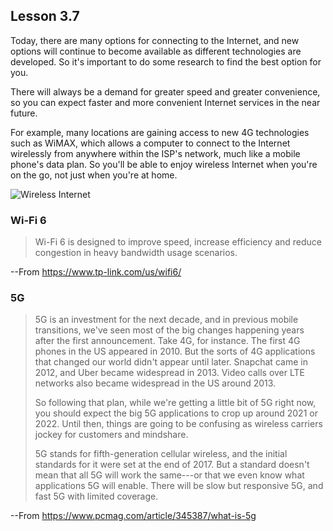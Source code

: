 ## Lesson 3.7

Today, there are many options for connecting to the Internet, and new
options will continue to become available as different technologies are
developed. So it's important to do some research to find the best
option for you.

There will always be a demand for greater speed and greater
convenience, so you can expect faster and more convenient Internet
services in the near future.

For example, many locations are gaining access to new 4G technologies
such as WiMAX, which allows a computer to connect to the Internet
wirelessly from anywhere within the ISP's network, much like a mobile
phone's data plan. So you'll be able to enjoy wireless Internet when
you're on the go, not just when you're at home.

![Wireless
Internet](https://lh4.googleusercontent.com/EedG_VIZ4hmtCXLD2Z6kbRM3vWRYpF_CYrmxqFwo1P0-2ClZh1_rgpkrFkki68iIz80tgGPW_W1Zhv-HjDL6PM8HO8_HXkSIMmPKinriMw_XaYu7Uvh5ZaRd7PozhiJi4q62vtQ)

### Wi-Fi 6

> Wi-Fi 6 is designed to improve speed, increase efficiency and reduce
> congestion in heavy bandwidth usage scenarios.

--From <https://www.tp-link.com/us/wifi6/>

### 5G

> 5G is an investment for the next decade, and in previous mobile
> transitions, we've seen most of the big changes happening years after
> the first announcement. Take 4G, for instance. The first 4G phones in
> the US appeared in 2010. But the sorts of 4G applications that changed
> our world didn't appear until later. Snapchat came in 2012, and Uber
> became widespread in 2013. Video calls over LTE networks also became
> widespread in the US around 2013.
>
> So following that plan, while we're getting a little bit of 5G right
> now, you should expect the big 5G applications to crop up around 2021
> or 2022. Until then, things are going to be confusing as wireless
> carriers jockey for customers and mindshare.
>
> 5G stands for fifth-generation cellular wireless, and the initial
> standards for it were set at the end of 2017. But a standard doesn't
> mean that all 5G will work the same---or that we even know what
> applications 5G will enable. There will be slow but responsive 5G, and
> fast 5G with limited coverage.

--From <https://www.pcmag.com/article/345387/what-is-5g>
